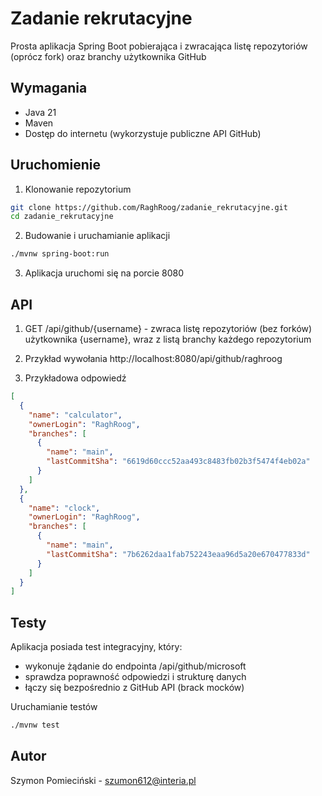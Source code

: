 # Zadanie rekrutacyjne

Prosta aplikacja Spring Boot pobierająca i zwracająca listę repozytoriów (oprócz fork) oraz branchy użytkownika GitHub

## Wymagania
- Java 21
- Maven
- Dostęp do internetu (wykorzystuje publiczne API GitHub)

## Uruchomienie
1. Klonowanie repozytorium
```bash
git clone https://github.com/RaghRoog/zadanie_rekrutacyjne.git
cd zadanie_rekrutacyjne
```
2. Budowanie i uruchamianie aplikacji
```bash
./mvnw spring-boot:run
```
3. Aplikacja uruchomi się na porcie 8080

## API
1. GET /api/github/{username} - zwraca listę repozytoriów (bez forków) użytkownika {username}, wraz z listą branchy każdego repozytorium

2. Przykład wywołania
http://localhost:8080/api/github/raghroog
3. Przykładowa odpowiedź
```json
[
  {
    "name": "calculator",
    "ownerLogin": "RaghRoog",
    "branches": [
      {
        "name": "main",
        "lastCommitSha": "6619d60ccc52aa493c8483fb02b3f5474f4eb02a"
      }
    ]
  },
  {
    "name": "clock",
    "ownerLogin": "RaghRoog",
    "branches": [
      {
        "name": "main",
        "lastCommitSha": "7b6262daa1fab752243eaa96d5a20e670477833d"
      }
    ]
  }
]
```

## Testy
Aplikacja posiada test integracyjny, który:
- wykonuje żądanie do endpointa /api/github/microsoft
- sprawdza poprawność odpowiedzi i strukturę danych
- łączy się bezpośrednio z GitHub API (brack mocków)

Uruchamianie testów
```bash
./mvnw test
```

## Autor
Szymon Pomieciński - [szumon612@interia.pl](mailto:szumon612@interia.pl)


